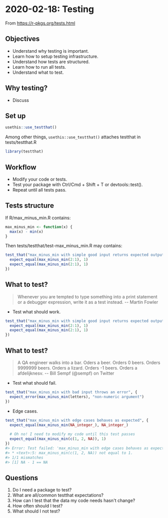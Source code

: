 # 2020-02-18: Testing

From <https://r-pkgs.org/tests.html>


## Objectives

* Understand why testing is important.
* Learn how to setup testing infrastructure.
* Understand how tests are structured.
* Learn how to run all tests.
* Understand what to test.



## Why testing?

* Discuss



## Set up

```R
usethis::use_testthat()
```

Among other things, `usethis::use_testthat()` attaches testthat in tests/testthat.R


```r
library(testthat)
```



## Workflow

* Modify your code or tests.
* Test your package with Ctrl/Cmd + Shift + T or devtools::test().
* Repeat until all tests pass.



## Tests structure

If R/max_minus_min.R contains:


```r
max_minus_min <- function(x) {
  max(x) - min(x)
}
```

Then tests/testthat/test-max_minus_min.R may contains:


```r
test_that("max_minus_min with simple good input returns expected output", {
  expect_equal(max_minus_min(2:1), 1)
  expect_equal(max_minus_min(2:1), 1)
})
```



## What to test?

> Whenever you are tempted to type something into a print statement or a debugger expression, write it as a test instead. -- Martin Fowler

* Test what should work.


```r
test_that("max_minus_min with simple good input returns expected output", {
  expect_equal(max_minus_min(2:1), 1)
  expect_equal(max_minus_min(2:1), 1)
})
```

## What to test?

> A QA engineer walks into a bar. Oders a beer. Orders 0 beers. Orders 9999999 beers. Orders a lizard. Orders -1 beers. Orders a afdelijknesv. -- Bill Sempf (@sempf) on Twitter

* Test what should fail.


```r
test_that("max_minus_min with bad input throws an error", {
  expect_error(max_minus_min(letters), "non-numeric argument")
})
```

* Edge cases.


```r
test_that("max_minus_min with edge cases behaves as expected", {
  expect_equal(max_minus_min(NA_integer_), NA_integer_)
  
  # Oh no! I need to modify my code until this test passes
  expect_equal(max_minus_min(c(1, 2, NA)), 1)
})
#> Error: Test failed: 'max_minus_min with edge cases behaves as expected'
#> * <text>:5: max_minus_min(c(1, 2, NA)) not equal to 1.
#> 1/1 mismatches
#> [1] NA - 1 == NA
```



## Questions

1. Do I need a package to test?
1. What are all/common testthat expectations?
1. How can I test that the data my code needs hasn't change?
1. How often should I test?
1. What should I not test?
